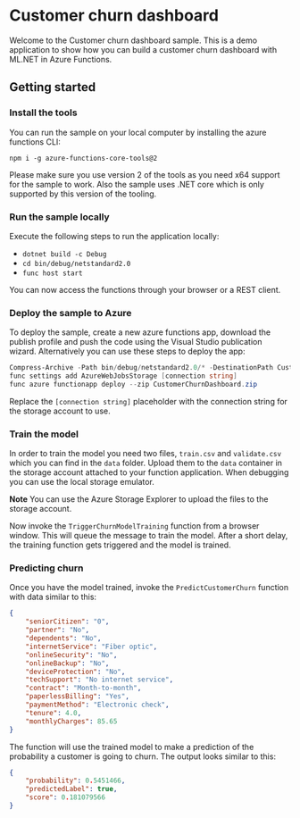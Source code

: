 # Customer churn dashboard
Welcome to the Customer churn dashboard sample. 
This is a demo application to show how you can build a customer churn dashboard with ML.NET in Azure Functions.

## Getting started
### Install the tools
You can run the sample on your local computer by installing the azure functions CLI:

```
npm i -g azure-functions-core-tools@2
```

Please make sure you use version 2 of the tools as you need x64 support for the sample to work.
Also the sample uses .NET core which is only supported by this version of the tooling.

### Run the sample locally
Execute the following steps to run the application locally:

* `dotnet build -c Debug`
* `cd bin/debug/netstandard2.0`
* `func host start`

You can now access the functions through your browser or a REST client.

### Deploy the sample to Azure
To deploy the sample, create a new azure functions app, download the publish profile and push the code using the Visual Studio publication wizard.
Alternatively you can use these steps to deploy the app:

``` powershell
Compress-Archive -Path bin/debug/netstandard2.0/* -DestinationPath CustomerChurnDashboard.zip
func settings add AzureWebJobsStorage [connection string]
func azure functionapp deploy --zip CustomerChurnDashboard.zip
```

Replace the `[connection string]` placeholder with the connection string for the storage account to use.

### Train the model
In order to train the model you need two files, `train.csv` and `validate.csv` which you can find in the `data` folder.
Upload them to the `data` container in the storage account attached to your function application. When debugging you 
can use the local storage emulator. 

**Note** You can use the Azure Storage Explorer to upload the files to the storage account. 

Now invoke the `TriggerChurnModelTraining` function from a browser window. This will queue the message to train the model.
After a short delay, the training function gets triggered and the model is trained.

### Predicting churn
Once you have the model trained, invoke the `PredictCustomerChurn` function with data similar to this:

``` json
{
	"seniorCitizen": "0",
	"partner": "No",
	"dependents": "No",
	"internetService": "Fiber optic",
	"onlineSecurity": "No",
	"onlineBackup": "No",
	"deviceProtection": "No",
	"techSupport": "No internet service",
	"contract": "Month-to-month",
	"paperlessBilling": "Yes",
	"paymentMethod": "Electronic check",
	"tenure": 4.0,
	"monthlyCharges": 85.65
}
```

The function will use the trained model to make a prediction of the probability a customer is going to churn.
The output looks similar to this:

``` json
{
    "probability": 0.5451466,
    "predictedLabel": true,
    "score": 0.181079566
}
```
